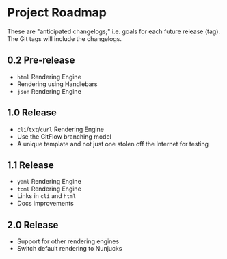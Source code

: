 # Project Roadmap
These are "anticipated changelogs;" i.e. goals for each future release (tag). The Git tags will include the changelogs.
## 0.2 Pre-release
* `html` Rendering Engine
* Rendering using Handlebars
* `json` Rendering Engine
## 1.0 Release
* `cli`/`txt`/`curl` Rendering Engine
* Use the GitFlow branching model
* A unique template and not just one stolen off the Internet for testing
## 1.1 Release
* `yaml` Rendering Engine
* `toml` Rendering Engine
* Links in `cli` and `html`
* Docs improvements
## 2.0 Release
* Support for other rendering engines
* Switch default rendering to Nunjucks